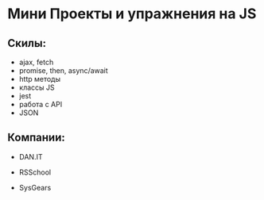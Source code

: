 # Мини Проекты и упражнения на JS

## Скилы:

-   ajax, fetch
-   promise, then, async/await
-   http методы
-   классы JS
-   jest
-   работа с АPI
-   JSON

## Компании:

-   DAN.IT

-   RSSchool

-   SysGears
